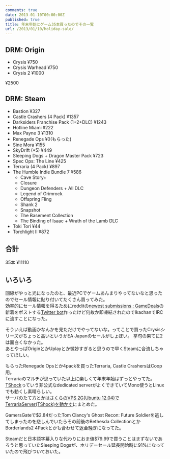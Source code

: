 ```yaml
---
comments: true
date: 2013-01-10T00:00:00Z
published: true
title: 年末年始にゲーム35本買ったのでその一覧
url: /2013/01/10/holiday-sale/
---
```


## DRM: Origin
- Crysis ¥750
- Crysis Warhead ¥750
- Crysis 2 ¥1000

¥2500

## DRM: Steam
- Bastion ¥327
- Castle Crashers (4 Pack) ¥1357
- Darksiders Franchise Pack (1+2+DLC) ¥1243
- Hotline Miami ¥222
- Max Payne 3 ¥1310
- Renegade Ops ¥0(もらった)
- Sine Mora ¥155
- SkyDrift (\*5) ¥449
- Sleeping Dogs + Dragon Master Pack ¥723
- Spec Ops: The Line ¥425
- Terraria (4 Pack) ¥897
- The Humble Indie Bundle 7 ¥586
    - Cave Story+
    - Closure
    - Dungeon Defenders + All DLC
    - Legend of Grimrock
    - Offspring Fling
    - Shank 2
    - Snapshot
    - The Basement Collection
    - The Binding of Isaac + Wrath of the Lamb DLC
- Toki Tori ¥44
- Torchlight II ¥872

## 合計
35本 ¥11110

## いろいろ
回線がやっと光になったのと、最近PCでゲームあんまりやってないなと思ったのでセール情報に貼り付いてたくさん買ってみた。  
効率的にセール情報を得るためにredditの[newest submissions : GameDeals](http://en.reddit.com/r/GameDeals/new/?sort=new "newest submissions : GameDeals")の新着をポストする[Twitter bot](https://twitter.com/gamedealsbot "r/GameDeals/new/ (GameDealsBot)さんはTwitterを使っています")作ったけど何故か即凍結されたのでIkachanでIRCに流すことになった。

そういえば動画かなんかを見ただけでやってないな。ってことで買ったCrysisシリーズがちょっと高いというかEA Japanのセールがしょぼい。
挙句の果てに2は面白くなかった。  
あとやっぱOriginとかUplayとか微妙すぎると思うので早くSteamに合流しちゃってほしい。

もらったRenegade Opsとか4packを買ったTerraria, Castle CrashersはCoop用。  
Terrariaのマルチが思っていた以上に楽しくて年末年始はずっとやってた。  
[TShock](https://github.com/TShock/TShock "TShock/TShock · GitHub")っていう非公式なdedicated serverがよくできていてMono使うとLinuxでも動くし素晴らしい。  
サーバのたて方とかは[さくらのVPS 2G(Ubuntu 12.04)でTerrariaServer(TShock)を動かす](http://blog.feelmy.net/2013/01/05/terraria-server-with-ubuntu-server-12.04/ "さくらのVPS 2G(Ubuntu 12.04)でTerrariaServer(TShock)を動かす - おいら屋ファクトリー")にまとめた。

GamersGateで$2.84だったTom Clancy's Ghost Recon: Future Soldierを逃してしまったのを悲しんでいたらその前後のBethesda CollectionとかBorderlands2 4Packとかも合わせて返金騒ぎになってた。

Steamだと日本語字幕入りな代わりにおま値$79.99で買うことはまずないであろうと思っていたSleeping Dogsが、ホリデーセール延長開始時に91%になっていたので飛びついておいた。
